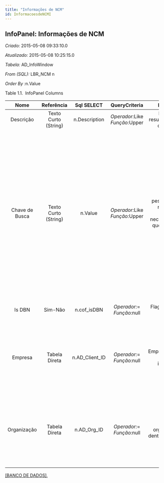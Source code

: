 ```yaml
---
title: "Informações de NCM"
id: InformacoesdeNCMI
---
```

<div id="d125150e1" class="section chapter">

<div class="titlepage">

<div>

<div>

## InfoPanel: Informações de NCM

</div>

</div>

</div>

<span class="emphasis"> *Criado:* </span>2015-05-08 09:33:10.0

<span class="emphasis"> *Atualizado:* </span>2015-05-08 10:25:15.0

<span class="emphasis"> *Tabela:* </span>AD\_InfoWindow

<span class="emphasis"> *From (SQL):* </span>LBR\_NCM n

<span class="emphasis"> *Order By :*</span>n.Value

<div id="d125150e25" class="table">

<div class="table-title">

Table 1.1.  InfoPanel
Columns

</div>

<div class="table-contents">

|      Nome      |      Referência      |    Sql SELECT    |                                       QueryCriteria                                        |                                        Descrição                                        |                                                                                                                                                                                            Comentário/Ajuda                                                                                                                                                                                            |
| :------------: | :------------------: | :--------------: | :----------------------------------------------------------------------------------------: | :-------------------------------------------------------------------------------------: | :----------------------------------------------------------------------------------------------------------------------------------------------------------------------------------------------------------------------------------------------------------------------------------------------------------------------------------------------------------------------------------------------------: |
|   Descrição    | Texto Curto (String) |  n.Description   | <span class="emphasis">*Operador:*</span>Like <span class="emphasis">*Função:*</span>Upper |                         Descrição resumida opcional do registro                         |                                                                                                                                                                               Uma descrição é limitada a 255 caracteres.                                                                                                                                                                               |
| Chave de Busca | Texto Curto (String) |     n.Value      | <span class="emphasis">*Operador:*</span>Like <span class="emphasis">*Função:*</span>Upper | Chave de pesquisa para o registro no formato necessário - tem que ser único e exclusivo | Uma "Chave de Busca" fornece a você um método rápido de encontrar um registro em particular. Se você deixar a chave de busca vazia, o sistema automaticamente cria um valor numérico. A seqüência de documento usada por este número de recuperação é definida na janela "Gerenciamento de Seqüência" com o nome "DocumentNo\_\< TableName\> ", onde TableName é o nome real da tabela (ex: C\_Order). |
|     Is DBN     |       Sim-Não        |   n.cof\_isDBN   |   <span class="emphasis">*Operador:*</span>= <span class="emphasis">*Função:*</span>null   |                                 Flag to indicate a DBN                                  |                                                                                                                                                                     Flag to indicate a DBN - (Detailing Brazilian of Nomenclature)                                                                                                                                                                     |
|    Empresa     |    Tabela Direta     | n.AD\_Client\_ID |   <span class="emphasis">*Operador:*</span>= <span class="emphasis">*Função:*</span>null   |                         Empresa/Locatário para esta instalação.                         |                                                                                                                 Uma Empresa é uma Companhia ou uma Entidade Legal (pessoa jurídica). Dados não podem ser compartilhados entre Empresas. Locatário é um sinônimo para Empresa (Client).                                                                                                                 |
|  Organização   |    Tabela Direta     |  n.AD\_Org\_ID   |   <span class="emphasis">*Operador:*</span>= <span class="emphasis">*Função:*</span>null   |                        Entidade organizacional dentro da Empresa                        |                                                                                                                      Uma "Organização" é uma unidade de sua "Empresa" ou "Entidade Legal" - os exemplos são loja, departamento. Você pode compartilhar dados entre organizações.                                                                                                                       |

</div>

</div>

  

[\[BANCO DE DADOS\]](data/NCMInfoinfodata.html),

</div>
